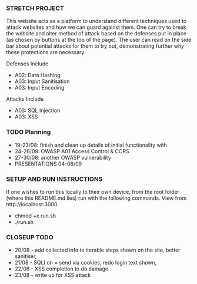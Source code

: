 ### STRETCH PROJECT
This website acts as a platform to understand different techniques used to attack websites and how we can guard against them. One can try to break the website and alter method of attack based on the defenses put in place (as chosen by buttons at the top of the page). The user can read on the side bar about potential attacks for them to try out, demonstrating further why these protections are necessary. 

Defenses Include
- A02: Data Hashing
- A03: Input Sanitisation
- A03: Input Encoding

Attacks Include
- A03: SQL Injection
- A03: XSS

### TODO Planning
- 19-23/08: finish and clean up details of initial functionality with 
- 24-26/08: OWASP A01 Access Control & CORS
- 27-30/08: another OWASP vulnerability
- PRESENTATIONS 04-06/09

### SETUP AND RUN INSTRUCTIONS
If one wishes to run this locally to their own device, from the root folder (where this README.md lies) run with the following commands. View from http://localhost:3000.
- chmod +x run.sh
- ./run.sh

### CLOSEUP TODO
- 20/08 - add collected info to iterable steps shown on the site, better sanitiser,
- 21/08 - SQLI on = send via cookies, redo login text shown,
- 22/08 - XSS completion to do damage
- 23/08 - write up for XSS attack
